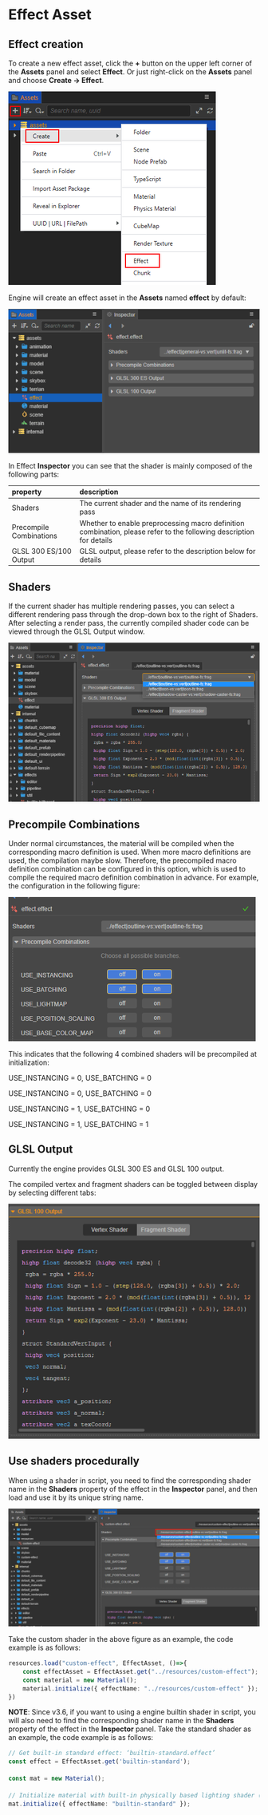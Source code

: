 # Effect Asset

## Effect creation

To create a new effect asset, click the **+** button on the upper left corner of the **Assets** panel and select **Effect**. Or just right-click on the **Assets** panel and choose **Create -> Effect**.

![1](img/create-effect.png)

Engine will create an effect asset in the **Assets** named **effect** by default:

![image](img/new-effect.png)

In Effect **Inspector** you can see that the shader is mainly composed of the following parts:

| property | description|
| :-- | :-- |
| Shaders | The current shader and the name of its rendering pass |
| Precompile Combinations | Whether to enable preprocessing macro definition combination, please refer to the following description for details |
| GLSL 300 ES/100 Output | GLSL output, please refer to the description below for details |

## Shaders

If the current shader has multiple rendering passes, you can select a different rendering pass through the drop-down box to the right of Shaders. After selecting a render pass, the currently compiled shader code can be viewed through the GLSL Output window.

![effect pass](img/effect-pass.png)

## Precompile Combinations

Under normal circumstances, the material will be compiled when the corresponding macro definition is used. When more macro definitions are used, the compilation maybe slow. Therefore, the precompiled macro definition combination can be configured in this option, which is used to compile the required macro definition combination in advance. For example, the configuration in the following figure:

![image](./img/precompile.png)

This indicates that the following 4 combined shaders will be precompiled at initialization:

USE_INSTANCING = 0, USE_BATCHING = 0

USE_INSTANCING = 0, USE_BATCHING = 0

USE_INSTANCING = 1, USE_BATCHING = 0

USE_INSTANCING = 1, USE_BATCHING = 1

## GLSL Output

Currently the engine provides GLSL 300 ES and GLSL 100 output.

The compiled vertex and fragment shaders can be toggled between display by selecting different tabs:

![vs-fs-switc](img/change-vs-fs.png)

## Use shaders procedurally

When using a shader in script, you need to find the corresponding shader name in the **Shaders** property of the effect in the **Inspector** panel, and then load and use it by its unique string name.

![img](img/load-custom-effect.png)

Take the custom shader in the above figure as an example, the code example is as follows:

```ts
resources.load("custom-effect", EffectAsset, ()=>{
    const effectAsset = EffectAsset.get("../resources/custom-effect");
    const material = new Material();
    material.initialize({ effectName: "../resources/custom-effect" });
})        
```

**NOTE**: Since v3.6, if you want to using a engine builtin shader in script, you will also need to find the corresponding shader name in the **Shaders** property of the effect in the **Inspector** panel. Take the standard shader as an example, the code example is as follows:

```ts
// Get built-in standard effect: ‘builtin-standard.effect’
const effect = EffectAsset.get('builtin-standard');

const mat = new Material();

// Initialize material with built-in physically based lighting shader (PBR) 'builtin-standard.effect'
mat.initialize({ effectName: "builtin-standard" });
```
